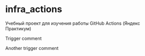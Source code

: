 # infra_actions
Учебный проект для изучения работы GitHub Actions (Яндекс Практикум)

Trigger comment

Another trigger comment